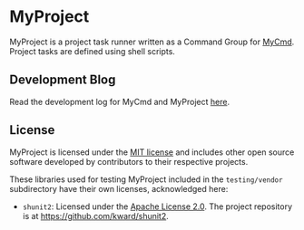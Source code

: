 # MyProject

MyProject is a project task runner written as a Command Group for [MyCmd](https://github.com/travisbhartwell/mycmd/). Project tasks are defined using shell scripts.

## Development Blog

Read the development log for MyCmd and MyProject [here](https://iam.travishartwell.net/mycmd/).

## License

MyProject is licensed under the [MIT license](LICENSE.md) and includes other open source software developed by contributors to their respective projects.

These libraries used for testing MyProject included in the `testing/vendor` subdirectory have their own licenses, acknowledged here:
* `shunit2`: Licensed under the [Apache License 2.0](https://github.com/kward/shunit2/blob/master/LICENSE). The project repository is at <https://github.com/kward/shunit2>.
